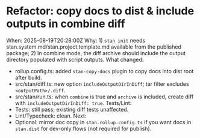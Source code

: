 # Refactor: copy docs to dist & include outputs in combine diff

When: 2025-08-19T20:28:00Z
Why: 1) `stan init` needs stan.system.md/stan.project.template.md available from the published package; 2) In combine mode, the diff archive should include the output directory populated with script outputs.
What changed:

- rollup.config.ts: added `stan-copy-docs` plugin to copy docs into dist root after build.
- src/stan/diff.ts: new option `includeOutputDirInDiff`; tar filter excludes `<outputPath>/.diff`.
- src/stan/run.ts: when `combine` is true and `archive` is included, create diff with `includeOutputDirInDiff: true`.
  Tests/Lint:
- Tests: still pass; existing diff tests unaffected.
- Lint/Typecheck: clean.
  Next:
- Optional: mirror doc copy in `stan.rollup.config.ts` if you want docs in `stan.dist` for dev-only flows (not required for publish).
